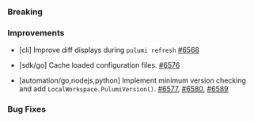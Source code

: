 ### Breaking


### Improvements

- [cli] Improve diff displays during `pulumi refresh`
  [#6568](https://github.com/pulumi/pulumi/pull/6568)

- [sdk/go] Cache loaded configuration files.
  [#6576](https://github.com/pulumi/pulumi/pull/6576)

- [automation/go,nodejs,python] Implement minimum version checking and add `LocalWorkspace.PulumiVersion()`.
  [#6577](https://github.com/pulumi/pulumi/pull/6577), [#6580](https://github.com/pulumi/pulumi/pull/6580), [#6589](https://github.com/pulumi/pulumi/pull/6589)
  
### Bug Fixes

